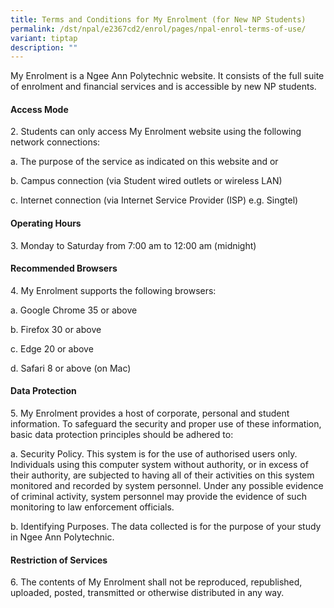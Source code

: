 ```yaml
---
title: Terms and Conditions for My Enrolment (for New NP Students)
permalink: /dst/npal/e2367cd2/enrol/pages/npal-enrol-terms-of-use/
variant: tiptap
description: ""
---
```

<p>My Enrolment is a Ngee Ann Polytechnic website. It consists of the full
suite of enrolment and financial services and is accessible by new NP students.</p>
<h4>Access Mode</h4>
<p>2. Students can only access My Enrolment website using the following network
connections:</p>
<p>a. The purpose of the service as indicated on this website and or</p>
<p>b. Campus connection (via Student wired outlets or wireless LAN)</p>
<p>c. Internet connection (via Internet Service Provider (ISP) e.g. Singtel)</p>
<h4>Operating Hours</h4>
<p>3. Monday to Saturday from 7:00 am to 12:00 am (midnight)</p>
<h4>Recommended Browsers</h4>
<p>4. My Enrolment supports the following browsers:</p>
<p>a. Google Chrome 35 or above</p>
<p>b. Firefox 30 or above</p>
<p>c. Edge 20 or above</p>
<p>d. Safari 8 or above (on Mac)</p>
<h4>Data Protection</h4>
<p>5. My Enrolment provides a host of corporate, personal and student information.
To safeguard the security and proper use of these information, basic data
protection principles should be adhered to:</p>
<p>a. Security Policy. This system is for the use of authorised users only.
Individuals using this computer system without authority, or in excess
of their authority, are subjected to having all of their activities on
this system monitored and recorded by system personnel. Under any possible
evidence of criminal activity, system personnel may provide the evidence
of such monitoring to law enforcement officials.</p>
<p>b. Identifying Purposes. The data collected is for the purpose of your
study in Ngee Ann Polytechnic.</p>
<h4>Restriction of Services</h4>
<p>6. The contents of My Enrolment shall not be reproduced, republished,
uploaded, posted, transmitted or otherwise distributed in any way.</p>